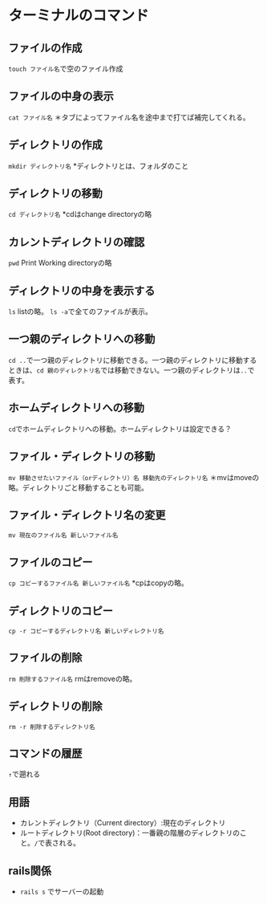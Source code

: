 # ターミナルのコマンド

## ファイルの作成
`touch ファイル名`で空のファイル作成

## ファイルの中身の表示
`cat ファイル名`
＊タブによってファイル名を途中まで打てば補完してくれる。

## ディレクトリの作成
`mkdir ディレクトリ名`
*ディレクトリとは、フォルダのこと

## ディレクトリの移動
`cd ディレクトリ名`
*cdはchange directoryの略

## カレントディレクトリの確認
`pwd` Print Working directoryの略

## ディレクトリの中身を表示する
`ls` listの略。
`ls -a`で全てのファイルが表示。

## 一つ親のディレクトリへの移動
`cd ..`で一つ親のディレクトリに移動できる。一つ親のディレクトリに移動するときは、`cd 親のディレクトリ名`では移動できない。一つ親のディレクトリは`..`で表す。

## ホームディレクトリへの移動
`cd`でホームディレクトリへの移動。ホームディレクトリは設定できる？

## ファイル・ディレクトリの移動
`mv 移動させたいファイル（orディレクトリ）名 移動先のディレクトリ名` ＊mvはmoveの略。ディレクトリごと移動することも可能。

## ファイル・ディレクトリ名の変更
`mv 現在のファイル名 新しいファイル名`

## ファイルのコピー
`cp コピーするファイル名 新しいファイル名` *cpはcopyの略。

## ディレクトリのコピー
`cp -r コピーするディレクトリ名 新しいディレクトリ名`

## ファイルの削除
`rm 削除するファイル名` rmはremoveの略。

## ディレクトリの削除
`rm -r 削除するディレクトリ名`

## コマンドの履歴
`↑`で遡れる

## 用語
- カレントディレクトリ（Current directory）:現在のディレクトリ
- ルートディレクトリ(Root directory)：一番親の階層のディレクトリのこと。`/`で表される。


## rails関係
* `rails s` でサーバーの起動
